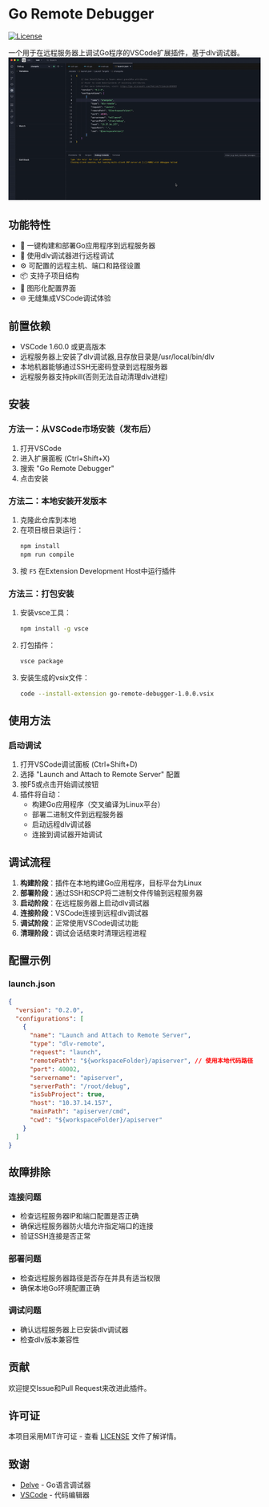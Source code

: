 # Go Remote Debugger

[![License](https://img.shields.io/badge/license-MIT-green.svg)](LICENSE)

一个用于在远程服务器上调试Go程序的VSCode扩展插件，基于dlv调试器。
![Go Remote Debugger](./images/demo.gif)

## 功能特性
- 🚀 一键构建和部署Go应用程序到远程服务器
- 🐞 使用dlv调试器进行远程调试
- ⚙️ 可配置的远程主机、端口和路径设置
- 📦 支持子项目结构
- 🔧 图形化配置界面
- 🌐 无缝集成VSCode调试体验

## 前置依赖
- VSCode 1.60.0 或更高版本
- 远程服务器上安装了dlv调试器,且存放目录是/usr/local/bin/dlv
- 本地机器能够通过SSH无密码登录到远程服务器
- 远程服务器支持pkill(否则无法自动清理dlv进程)

## 安装

### 方法一：从VSCode市场安装（发布后）
1. 打开VSCode
2. 进入扩展面板 (Ctrl+Shift+X)
3. 搜索 "Go Remote Debugger"
4. 点击安装

### 方法二：本地安装开发版本
1. 克隆此仓库到本地
2. 在项目根目录运行：
   ```bash
   npm install
   npm run compile
   ```
3. 按 `F5` 在Extension Development Host中运行插件

### 方法三：打包安装
1. 安装vsce工具：
   ```bash
   npm install -g vsce
   ```
2. 打包插件：
   ```bash
   vsce package
   ```
3. 安装生成的vsix文件：
   ```bash
   code --install-extension go-remote-debugger-1.0.0.vsix
   ```

## 使用方法


### 启动调试

1. 打开VSCode调试面板 (Ctrl+Shift+D)
2. 选择 "Launch and Attach to Remote Server" 配置
3. 按F5或点击开始调试按钮
4. 插件将自动：
   - 构建Go应用程序（交叉编译为Linux平台）
   - 部署二进制文件到远程服务器
   - 启动远程dlv调试器
   - 连接到调试器开始调试

## 调试流程

1. **构建阶段**：插件在本地构建Go应用程序，目标平台为Linux
2. **部署阶段**：通过SSH和SCP将二进制文件传输到远程服务器
3. **启动阶段**：在远程服务器上启动dlv调试器
4. **连接阶段**：VSCode连接到远程dlv调试器
5. **调试阶段**：正常使用VSCode调试功能
6. **清理阶段**：调试会话结束时清理远程进程

## 配置示例

### launch.json

```json
{
  "version": "0.2.0",
  "configurations": [
    {
      "name": "Launch and Attach to Remote Server",
      "type": "dlv-remote",
      "request": "launch",
      "remotePath": "${workspaceFolder}/apiserver", // 使用本地代码路径
      "port": 40002,
      "servername": "apiserver",
      "serverPath": "/root/debug",
      "isSubProject": true,
      "host": "10.37.14.157",
      "mainPath": "apiserver/cmd",
      "cwd": "${workspaceFolder}/apiserver"
    }
  ]
}
```

## 故障排除

### 连接问题

- 检查远程服务器IP和端口配置是否正确
- 确保远程服务器防火墙允许指定端口的连接
- 验证SSH连接是否正常

### 部署问题

- 检查远程服务器路径是否存在并具有适当权限
- 确保本地Go环境配置正确

### 调试问题

- 确认远程服务器上已安装dlv调试器
- 检查dlv版本兼容性

## 贡献

欢迎提交Issue和Pull Request来改进此插件。

## 许可证

本项目采用MIT许可证 - 查看 [LICENSE](LICENSE) 文件了解详情。

## 致谢

- [Delve](https://github.com/go-delve/delve) - Go语言调试器
- [VSCode](https://code.visualstudio.com/) - 代码编辑器
